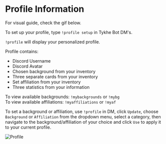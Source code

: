 # Profile Information

For visual guide, check the gif below.

To set up your profile, type `!profile setup` in Tykhe Bot DM's.

`!profile` will display your personalized profile.

Profile contains:

- Discord Username
- Discord Avatar
- Chosen background from your inventory
- Three separate cards from your inventory
- Set affiliation from your inventory
- Three statistics from your information

To view available backgrounds: `!mybackgrounds` or `!mybg`  
To view available affiliations: `!myaffiliations` or `!myaf`

To set a background or affiliation, use `!profile` in DM, click `Update`, choose `Background` or `Affiliation` from the dropdown menu, select a category, then navigate to the background/affiliation of your choice and click `Use` to apply it to your current profile.

![Profile](https://cdn.discordapp.com/attachments/615037904321904681/742575618629304380/profilegif.gif)
